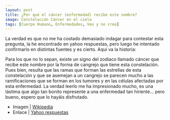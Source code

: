 ```yaml
---
layout: post
title: ¿Por qué el cáncer (enfermedad) recibe este nombre?
image: Constelación Cáncer en el cielo
tags: [Cuerpo Humano, Enfermedades, Veo y no creo]
---
```


La verdad es que no me ha costado demasiado indagar para contestar esta pregunta, la he encontrado en yahoo respuestas, pero luego he intentado confirmarlo en distintas fuentes y es cierto. Aquí va la historia:

Para los que no lo sepan, existe un signo del zodiaco llamado cáncer que recibe este nombre por la forma de cangrejo que tiene esta constelación. Pues bien, resulta que las ramas que forman las estrellas de esta constelación y que se asemejan a un cangrejo se parecen mucho a las ramificaciones que se forman en los tumores y en las células afectadas por esta enfermedad. La verdad leerlo me ha impresionado mucho, es una lástima que algo tan bonito represente a una enfermedad tan hiriente... pero bueno, espero que lo hayáis disfrutado.

 - Imagen | [Wikipedia](http://es.wikipedia.org/wiki/Archivo:CancerCC_cropped.jpg)
 - Enlace | [Yahoo respuestas](http://ar.answers.yahoo.com/question/index?qid=20080117070752AAFQQLb)
